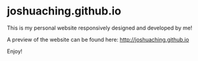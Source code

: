 joshuaching.github.io
==================

This is my personal website responsively designed and developed by me!

A preview of the website can be found here:
http://joshuaching.github.io

Enjoy!
